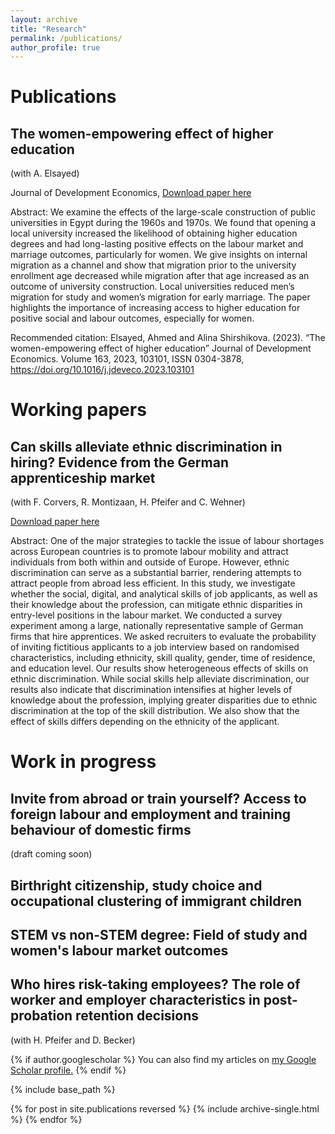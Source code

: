 ```yaml
---
layout: archive
title: "Research"
permalink: /publications/
author_profile: true
---
```


# Publications

## The women-empowering effect of higher education
(with A. Elsayed)

Journal of Development Economics,
[Download paper here](http://alina-shirshikova.github.io/files/paper1_education.pdf)

Abstract: We examine the effects of the large-scale construction of public universities in Egypt during the 1960s and 1970s. We found that opening a local university increased the likelihood of obtaining higher education degrees and had long-lasting positive effects on the labour market and marriage outcomes, particularly for women. We give insights on internal migration as a channel and show that migration prior to the university enrollment age decreased while migration after that age increased as an outcome of university construction. Local universities reduced men’s migration for study and women’s migration for early marriage. The paper highlights the importance of increasing access to higher education for positive social and labour outcomes, especially for women.

Recommended citation: Elsayed, Ahmed and Alina Shirshikova. (2023). “The women-empowering effect of higher education” Journal of Development Economics. Volume 163, 2023, 103101, ISSN 0304-3878, https://doi.org/10.1016/j.jdeveco.2023.103101

# Working papers

## Can skills alleviate ethnic discrimination in hiring? Evidence from the German apprenticeship market
(with F. Corvers, R. Montizaan, H. Pfeifer and C. Wehner)

[Download paper here](http://alina-shirshikova.github.io/files/paper2_skills.pdf)

Abstract: One of the major strategies to tackle the issue of labour shortages across European countries is to promote labour mobility and attract individuals from both within and outside of Europe. However, ethnic discrimination can serve as a substantial barrier, rendering attempts to attract people from abroad less efficient. In this study, we investigate whether the social, digital, and analytical skills of job applicants, as well as their knowledge about the profession, can mitigate ethnic disparities in entry-level positions in the labour market. We conducted a survey experiment among a large, nationally representative sample of German firms that hire apprentices. We asked recruiters to evaluate the probability of inviting fictitious applicants to a job interview based on randomised characteristics, including ethnicity, skill quality, gender, time of residence, and education level. Our results show heterogeneous effects of skills on ethnic discrimination. While social skills help alleviate discrimination, our results also indicate that discrimination intensifies at higher levels of knowledge about the profession, implying greater disparities due to ethnic discrimination at the top of the skill distribution. We also show that the effect of skills differs depending on the ethnicity of the applicant.


# Work in progress

## Invite from abroad or train yourself? Access to foreign labour and employment and training behaviour of domestic firms 
(draft coming soon)

## Birthright citizenship, study choice and occupational clustering of immigrant children

## STEM vs non-STEM degree: Field of study and women's labour market outcomes

## Who hires risk-taking employees? The role of worker and employer characteristics in post-probation retention decisions 
(with H. Pfeifer and D. Becker)

{% if author.googlescholar %}
  You can also find my articles on <u><a href="{{author.googlescholar}}">my Google Scholar profile</a>.</u>
{% endif %}

{% include base_path %}

{% for post in site.publications reversed %}
  {% include archive-single.html %}
{% endfor %}
